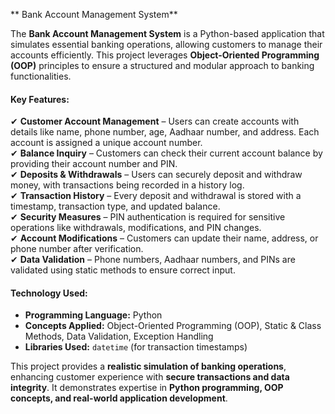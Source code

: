 ** Bank Account Management System**  

The **Bank Account Management System** is a Python-based application that simulates essential banking operations, allowing customers to manage their accounts efficiently. This project leverages **Object-Oriented Programming (OOP)** principles to ensure a structured and modular approach to banking functionalities.  

#### **Key Features:**  
✔ **Customer Account Management** – Users can create accounts with details like name, phone number, age, Aadhaar number, and address. Each account is assigned a unique account number.  
✔ **Balance Inquiry** – Customers can check their current account balance by providing their account number and PIN.  
✔ **Deposits & Withdrawals** – Users can securely deposit and withdraw money, with transactions being recorded in a history log.  
✔ **Transaction History** – Every deposit and withdrawal is stored with a timestamp, transaction type, and updated balance.  
✔ **Security Measures** – PIN authentication is required for sensitive operations like withdrawals, modifications, and PIN changes.  
✔ **Account Modifications** – Customers can update their name, address, or phone number after verification.  
✔ **Data Validation** – Phone numbers, Aadhaar numbers, and PINs are validated using static methods to ensure correct input.  

#### **Technology Used:**  
- **Programming Language:** Python  
- **Concepts Applied:** Object-Oriented Programming (OOP), Static & Class Methods, Data Validation, Exception Handling  
- **Libraries Used:** `datetime` (for transaction timestamps)  

This project provides a **realistic simulation of banking operations**, enhancing customer experience with **secure transactions and data integrity**. It demonstrates expertise in **Python programming, OOP concepts, and real-world application development**.  
